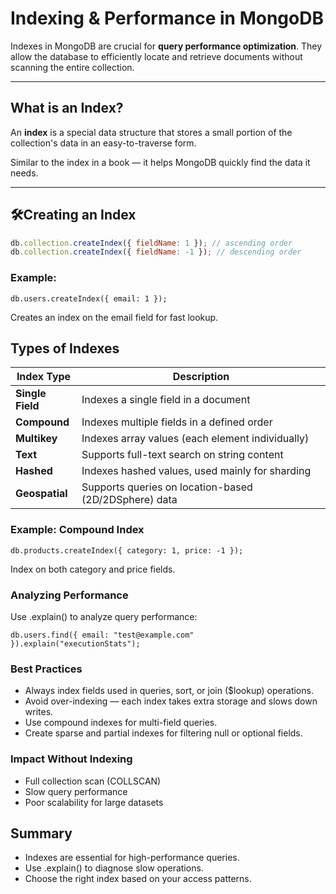 # Indexing & Performance in MongoDB

Indexes in MongoDB are crucial for **query performance optimization**. They allow the database to efficiently locate and retrieve documents without scanning the entire collection.

---

## What is an Index?

An **index** is a special data structure that stores a small portion of the collection's data in an easy-to-traverse form.

Similar to the index in a book — it helps MongoDB quickly find the data it needs.

---

## 🛠Creating an Index

```js
db.collection.createIndex({ fieldName: 1 }); // ascending order
db.collection.createIndex({ fieldName: -1 }); // descending order
```
### Example:
```
db.users.createIndex({ email: 1 });
```
Creates an index on the email field for fast lookup.

## Types of Indexes

| **Index Type**     | **Description**                                 |
|--------------------|-------------------------------------------------|
| **Single Field**   | Indexes a single field in a document            |
| **Compound**       | Indexes multiple fields in a defined order      |
| **Multikey**       | Indexes array values (each element individually)|
| **Text**           | Supports full-text search on string content     |
| **Hashed**         | Indexes hashed values, used mainly for sharding |
| **Geospatial**     | Supports queries on location-based (2D/2DSphere) data |

### Example: Compound Index
```
db.products.createIndex({ category: 1, price: -1 });
```
Index on both category and price fields.

### Analyzing Performance

Use .explain() to analyze query performance:

```
db.users.find({ email: "test@example.com" }).explain("executionStats");
```

### Best Practices
- Always index fields used in queries, sort, or join ($lookup) operations.
- Avoid over-indexing — each index takes extra storage and slows down writes.
- Use compound indexes for multi-field queries.
- Create sparse and partial indexes for filtering null or optional fields.

### Impact Without Indexing
- Full collection scan (COLLSCAN)
- Slow query performance
- Poor scalability for large datasets

## Summary

- Indexes are essential for high-performance queries.
- Use .explain() to diagnose slow operations.
- Choose the right index based on your access patterns.
